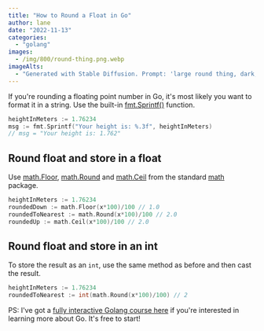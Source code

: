 ```yaml
---
title: "How to Round a Float in Go"
author: lane
date: "2022-11-13"
categories:
  - "golang"
images:
  - /img/800/round-thing.png.webp
imageAlts:
  - "Generated with Stable Diffusion. Prompt: 'large round thing, dark, 4k, fantasy'"
---
```


If you're rounding a floating point number in Go, it's most likely you want to format it in a string. Use the built-in [fmt.Sprintf()](https://pkg.go.dev/fmt#example-Sprintf) function.

```go
heightInMeters := 1.76234
msg := fmt.Sprintf("Your height is: %.3f", heightInMeters)
// msg = "Your height is: 1.762"
```

## Round float and store in a float

Use [math.Floor](https://pkg.go.dev/math#Floor), [math.Round](https://pkg.go.dev/math#Round) and [math.Ceil](https://pkg.go.dev/math#Ceil) from the standard [math](https://pkg.go.dev/math) package.

```go
heightInMeters := 1.76234
roundedDown := math.Floor(x*100)/100 // 1.0
roundedToNearest := math.Round(x*100)/100 // 2.0
roundedUp := math.Ceil(x*100)/100 // 2.0
```

## Round float and store in an int

To store the result as an `int`, use the same method as before and then cast the result.

```go
heightInMeters := 1.76234
roundedToNearest := int(math.Round(x*100)/100) // 2
```

PS: I've got a [fully interactive Golang course here](https://www.boot.dev/courses/learn-golang) if you're interested in learning more about Go. It's free to start!
